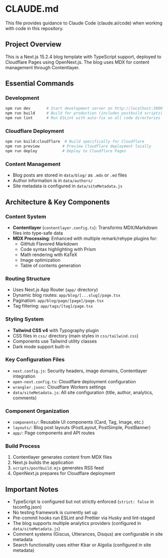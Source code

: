 # CLAUDE.md

This file provides guidance to Claude Code (claude.ai/code) when working with code in this repository.

## Project Overview

This is a Next.js 15.2.4 blog template with TypeScript support, deployed to Cloudflare Pages using OpenNext.js. The blog uses MDX for content management through Contentlayer.

## Essential Commands

### Development
```bash
npm run dev       # Start development server on http://localhost:3000
npm run build     # Build for production (includes postbuild scripts)
npm run lint      # Run ESLint with auto-fix on all code directories
```

### Cloudflare Deployment
```bash
npm run build:cloudflare  # Build specifically for Cloudflare
npm run preview          # Preview Cloudflare deployment locally
npm run deploy           # Deploy to Cloudflare Pages
```

### Content Management
- Blog posts are stored in `data/blog/` as `.mdx` or `.md` files
- Author information is in `data/authors/`
- Site metadata is configured in `data/siteMetadata.js`

## Architecture & Key Components

### Content System
- **Contentlayer** (`contentlayer.config.ts`): Transforms MDX/Markdown files into type-safe data
- **MDX Processing**: Enhanced with multiple remark/rehype plugins for:
  - GitHub Flavored Markdown
  - Code syntax highlighting with Prism
  - Math rendering with KaTeX
  - Image optimization
  - Table of contents generation

### Routing Structure
- Uses Next.js App Router (`app/` directory)
- Dynamic blog routes: `app/blog/[...slug]/page.tsx`
- Pagination: `app/blog/page/[page]/page.tsx`
- Tag filtering: `app/tags/[tag]/page.tsx`

### Styling System
- **Tailwind CSS v4** with Typography plugin
- CSS files in `css/` directory (main styles in `css/tailwind.css`)
- Components use Tailwind utility classes
- Dark mode support built-in

### Key Configuration Files
- `next.config.js`: Security headers, image domains, Contentlayer integration
- `open-next.config.ts`: Cloudflare deployment configuration
- `wrangler.jsonc`: Cloudflare Workers settings
- `data/siteMetadata.js`: All site configuration (title, author, analytics, comments)

### Component Organization
- `components/`: Reusable UI components (Card, Tag, Image, etc.)
- `layouts/`: Blog post layouts (PostLayout, PostSimple, PostBanner)
- `app/`: Page components and API routes

### Build Process
1. Contentlayer generates content from MDX files
2. Next.js builds the application
3. `scripts/postbuild.mjs` generates RSS feed
4. OpenNext.js prepares for Cloudflare deployment

## Important Notes

- TypeScript is configured but not strictly enforced (`strict: false` in tsconfig.json)
- No testing framework is currently set up
- Pre-commit hooks run ESLint and Prettier via Husky and lint-staged
- The blog supports multiple analytics providers (configured in `data/siteMetadata.js`)
- Comment systems (Giscus, Utterances, Disqus) are configurable in site metadata
- Search functionality uses either Kbar or Algolia (configured in site metadata)